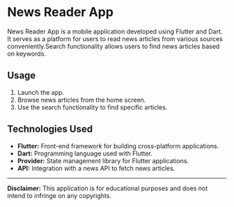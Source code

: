 # News Reader App

News Reader App is a mobile application developed using Flutter and Dart. It serves as a platform for users to read news articles from various sources conveniently.Search functionality allows users to find news articles based on keywords.


## Usage

1. Launch the app.
2. Browse news articles from the home screen.
3. Use the search functionality to find specific articles.

## Technologies Used

- **Flutter:** Front-end framework for building cross-platform applications.
- **Dart:** Programming language used with Flutter.
- **Provider:** State management library for Flutter applications.
- **API:** Integration with a news API to fetch news articles.

---

**Disclaimer:** This application is for educational purposes and does not intend to infringe on any copyrights.
